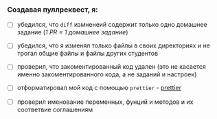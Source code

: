 ### Создавая пуллреквест, я:

* [ ] убедился, что `diff` измненеий содержит только одно домашнее задание (_1 PR = 1 домашнее задание_)

- [ ] убедился, что я изменял только файлы в своих директориях и не трогал общие файлы и файлы других студентов

- [ ] проверил, что закоментированный код удален (это не касается именно закоментированного кода, а не заданий и настроек)

- [ ] отформатировал мой код с помощью `prettier` - [prettier](http://prettier.io/)

- [ ] проверил именование переменных, фунций и методов и их соответвие соглашениям
